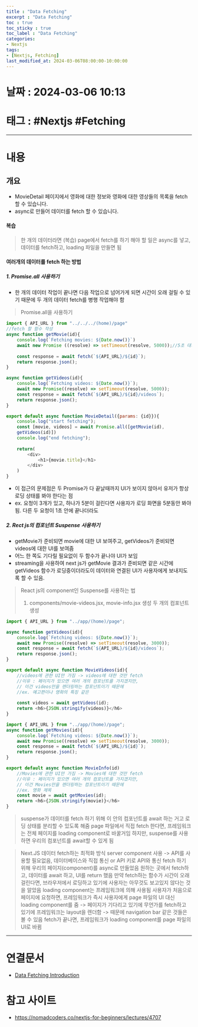 ```yaml
---
title : "Data Fetching"
excerpt : "Data Fetching"
toc : true
toc_sticky : true
toc_label : "Data Fetching"
categories:
- Nextjs
tags:
- [Nextjs, Fetching]
last_modified_at: 2024-03-06T08:00:00-10:00:00
---
```


# 날짜 : 2024-03-06 10:13

# 태그 : #Nextjs #Fetching 
---

# 내용

## 개요
- MovieDetail 페이지에서 영화에 대한 정보와 영화에 대한 영상들의 목록을 fetch할 수 있습니다.
- async로 만들어 데이터를 fetch 할 수 있습니다.

#### 복습
> 한 개의 데이터라면 (복습)
> page에서 fetch를 하기
> 해야 할 일은 async를 넣고, 데이터를 fetch하고, loading 파일을 만들면 됨

#### 여러개의 데이터를 fetch 하는 방법

##### 1. Promise.all 사용하기
- 한 개의 데이터 작업이 끝나면 다음 작업으로 넘어가게 되면 시간이 오래 걸릴 수 있기 때문에 두 개의 데이터 fetch를 병행 작업해야 함
> Promise.all을 사용하기

``` js app\(movies)\movies\[id]\page.jsx
import { API_URL } from "../../../(home)/page"
//fetch 할 함수 작성
async function getMovie(id){
    console.log(`Fetching movies: ${Date.now()}`)
    await new Promise ((resolve) => setTimeout(resolve, 5000));//5초 대기 트릭코드
  
    const response = await fetch(`${API_URL}/${id}`);
    return response.json();
}

async function getVideos(id){
    console.log(`Fetching videos: ${Date.now()}`);
    await new Promise((resolve) => setTimeout(resolve, 5000));
    const response = await fetch(`${API_URL}/${id}/videos`);
    return response.json();
}

export default async function MovieDetail({params: {id}}){
    console.log("start fetching");
    const [movie, videos] = await Promise.all([getMovie(id),
    getVideos(id)])
    console.log("end fetching");
    
    return(
        <div>
            <h1>{movie.title}</h1>            
        </div>
    )
}
```

- 이 접근의 문제점은 두 Promise가 다 끝날때까지 UI가 보이지 않아서 유저가 항상 로딩 상태를 봐야 한다는 점
- ex. 요청이 3개가 있고, 하나가 5분이 걸린다면 사용자가 로딩 화면을 5분동안 봐야됨. 다른 두 요청이 1초 안에 끝나더라도

##### 2. Rect js의 컴포넌트 Suspense 사용하기
- getMovie가 준비되면 movie에 대한 UI 보여주고, getVideos가 준비되면 videos에 대한 UI를 보여줌
- 어느 한 쪽도 기다릴 필요없이 두 함수가 끝나야 UI가 보임
- streaming을 사용하여 next js가 getMovie 결과가 준비되면 같은 시간에 getVideos 함수가 로딩중이더라도이 데이터와 연결된 UI가 사용자에게 보내지도록 할 수 있음.

> React js의 component인 Suspense를 사용하는 법
> 1. components/movie-videos.jsx, movie-info.jsx 생성 두 개의 컴포넌트 생성

``` js
import { API_URL } from "../app/(home)/page";

async function getVideos(id){
    console.log(`Fetching videos: ${Date.now()}`);
    await new Promise((resolve) => setTimeout(resolve, 3000));
    const response = await fetch(`${API_URL}/${id}/videos`);
    return response.json();
}

export default async function MovieVideos(id){
    //videos에 관한 UI만 가짐 -> videos에 대한 것만 fetch
    //이유 : 페이지가 있으면 여러 개의 컴포넌트를 가지겠지만, 
    // 이건 videos만을 렌더링하는 컴포넌트이기 때문에
    //ex. 예고편이나 영화의 특징 같은
    
    const videos = await getVideos(id);
    return <h6>{JSON.stringify(videos)}</h6>
} 
```

``` js
import { API_URL } from "../app/(home)/page";
async function getMovies(id){
    console.log(`Fetching videos: ${Date.now()}`);
    await new Promise((resolve) => setTimeout(resolve, 3000));
    const response = await fetch(`${API_URL}/${id}`);
    return response.json();
}

export default async function MovieInfo(id)
    //Movies에 관한 UI만 가짐 -> Movies에 대한 것만 fetch
    //이유 : 페이지가 있으면 여러 개의 컴포넌트를 가지겠지만, 
    // 이건 Movies만을 렌더링하는 컴포넌트이기 때문에
    //ex. 영화 제목
    const movie = await getMovies(id);
    return <h6>{JSON.stringify(movie)}</h6>
}
```
> suspense가 데이터를 fetch 하기 위해 이 안의 컴포넌트를 await 하는 거고
> 로딩 상태를 분리할 수 있도록 해줌
> page 파일에서 직접 fetch 한다면, 프레임워크는 전체 페이지를 loading component로 바꿀거임
> 하지만, suspense를 사용하면 우리의 컴포넌트를 await할 수 있게 됨

> Next.JS 데이터 fetch하는 최적화 방식
> server component 사용 -> API를 사용할 필요없음, 데이터베이스와 직접 통신 or API 키로 API와 통신
>  fetch 하기 위해 우리의 페이지(component)를 async로 만들었음
>  원하는 곳에서 fetch하고, 데이터를 await 하고, UI를 return 했음
>  만약 fetch하는 함수가 시간이 오래 걸린다면, 브라우저에서 로딩하고 있기에 사용자는 아무것도 보고있지 않다는 것을 알았음
>  loading component는 프레임워크에 의해 사용됨
> 사용자가 처음으로 페이지에 요청하면, 프레임워크가 즉시 사용자에게 page 파일의 UI 대신 loading component를 줌 -> 페이지가 기다리고 있기에 무언가를 fetch하고 있기에 프레임워크는 layout을 렌더함 -> 때문에 navigation bar 같은 것들은 볼 수 있음
> fetch가 끝나면, 프레임워크가 loading component를 page 파일의 UI로 바뀜

---

# 연결문서 
- [Data Fetching Introduction](../../nextjs/nextjs-Data-Fetching-Introduction)

# 참고 사이트
- https://nomadcoders.co/nextjs-for-beginners/lectures/4707
